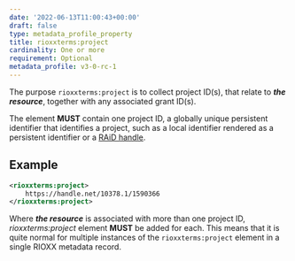 ```yaml
---
date: '2022-06-13T11:00:43+00:00'
draft: false
type: metadata_profile_property
title: rioxxterms:project
cardinality: One or more
requirement: Optional
metadata_profile: v3-0-rc-1
---
```

The purpose `rioxxterms:project` is to collect project ID(s), that relate to ***the resource***, together with any associated grant ID(s).

The element **MUST** contain one project ID, a globally unique persistent identifier that identifies a project, such as a local identifier rendered as a persistent identifier or a [RAiD handle](https://www.raid.org.au). 

## Example

```xml
<rioxxterms:project>
    https://handle.net/10378.1/1590366
</rioxxterms:project>
```

Where ***the resource*** is associated with more than one project ID, *rioxxterms:project* element **MUST** be added for each. This means that it is quite normal for multiple instances of the `rioxxterms:project` element in a single RIOXX metadata record.


